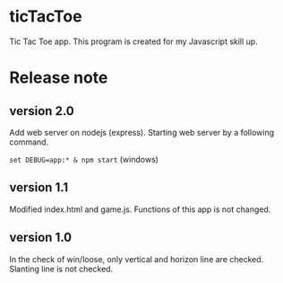 # ticTacToe
Tic Tac Toe app. This program is created for my Javascript skill up.

# Release note

## version 2.0
Add web server on nodejs (express). Starting web server by a following command.

`set DEBUG=app:* & npm start`
(windows)

## version 1.1
Modified index.html and game.js. Functions of this app is not changed.

## version 1.0
In the check of win/loose, only vertical and horizon line are checked. Slanting line is not checked.

